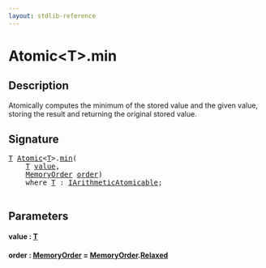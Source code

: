 ```yaml
---
layout: stdlib-reference
---
```


# Atomic\<T\>\.min

## Description

Atomically computes the minimum of the stored value and the given
value, storing the result and returning the original stored value.




## Signature 

<pre>
<a href="../index.html#typeparam-T" class="code_type">T</a> <a href="../index.html" class="code_type">Atomic</a>&lt;<a href="../index.html#typeparam-T" class="code_type">T</a>&gt;.<a href=".html">min</a>(
    <a href="../index.html#typeparam-T" class="code_type">T</a> <a href=".html#decl-value" class="code_param">value</a>,
    <a href="../../memoryorder-06/index.html" class="code_type">MemoryOrder</a> <a href=".html#decl-order" class="code_param">order</a>)
    <span class='code_keyword'>where</span> <a href="../index.html#typeparam-T" class="code_type">T</a> : <a href="../../../interfaces/iarithmeticatomicable-01b/index.html" class="code_type">IArithmeticAtomicable</a>;

</pre>

## Parameters

####  <a id="decl-value"></a>value  : [T](../index.html#typeparam-T)
####  <a id="decl-order"></a>order  : [MemoryOrder](../../memoryorder-06/index.html) = [MemoryOrder](../../memoryorder-06/index.html)\.[Relaxed](../../memoryorder-06/index.html#decl-Relaxed)

